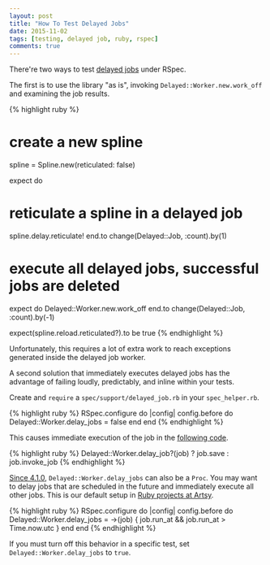 ```yaml
---
layout: post
title: "How To Test Delayed Jobs"
date: 2015-11-02
tags: [testing, delayed job, ruby, rspec]
comments: true
---
```

There're two ways to test [delayed jobs](https://github.com/collectiveidea/delayed_job) under RSpec.

The first is to use the library "as is", invoking `Delayed::Worker.new.work_off` and examining the job results.

{% highlight ruby %}
# create a new spline
spline = Spline.new(reticulated: false)

expect do
  # reticulate a spline in a delayed job
  spline.delay.reticulate!
end.to change(Delayed::Job, :count).by(1)

# execute all delayed jobs, successful jobs are deleted
expect do
  Delayed::Worker.new.work_off
end.to change(Delayed::Job, :count).by(-1)

expect(spline.reload.reticulated?).to be true
{% endhighlight %}

Unfortunately, this requires a lot of extra work to reach exceptions generated inside the delayed job worker.

A second solution that immediately executes delayed jobs has the advantage of failing loudly, predictably, and inline within your tests.

Create and `require` a `spec/support/delayed_job.rb` in your `spec_helper.rb`.

{% highlight ruby %}
RSpec.configure do |config|
  config.before do
    Delayed::Worker.delay_jobs = false
  end
end
{% endhighlight %}

This causes immediate execution of the job in the [following code](https://github.com/collectiveidea/delayed_job/blob/v4.1.0/lib/delayed/backend/base.rb#L35).

{% highlight ruby %}
Delayed::Worker.delay_job?(job) ? job.save : job.invoke_job
{% endhighlight %}

[Since 4.1.0](https://github.com/collectiveidea/delayed_job/commit/ce88693429188a63793b16daaab67056a4e4e0bf), `Delayed::Worker.delay_jobs` can also be a `Proc`. You may want to delay jobs that are scheduled in the future and immediately execute all other jobs. This is our default setup in [Ruby projects at Artsy](https://artsy.github.io).

{% highlight ruby %}
RSpec.configure do |config|
  config.before do
    Delayed::Worker.delay_jobs = ->(job) {
      job.run_at && job.run_at > Time.now.utc
    }
  end
end
{% endhighlight %}

If you must turn off this behavior in a specific test, set `Delayed::Worker.delay_jobs` to `true`.
